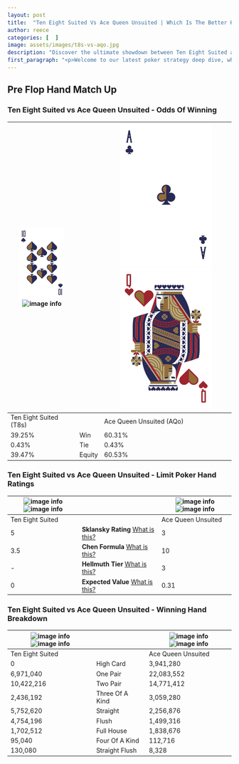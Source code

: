 ```yaml
---
layout: post
title:  "Ten Eight Suited Vs Ace Queen Unsuited | Which Is The Better Hand In Poker? A Complete Guide"
author: reece
categories: [  ]
image: assets/images/t8s-vs-aqo.jpg
description: "Discover the ultimate showdown between Ten Eight Suited and Ace Queen Unsuited in poker! Uncover the odds, strategies, and scenarios where one hand triumphs over the other. Get ready to up your poker game with this thrilling analysis."
first_paragraph: "<p>Welcome to our latest poker strategy deep dive, where we're pitting two distinct hands against each other in a high-stakes showdown: Ten Eight Suited vs Ace Queen Unsuited.</p><p>In the dynamic world of poker, every decision counts, and knowing which hand holds the upper hand is key to your success at the table.</p><p>In this article, we'll dissect these two hands, explore the scenarios where one dominates the other, and equip you with the knowledge to make strategic choices that can tip the odds in your favor.</p><p>Get ready to unravel the intriguing dynamics of these poker hands and elevate your game to new heights.</p>"
---
```




[comment]: # (sp0)

## Pre Flop Hand Match Up

<div class="table hand-ratings" markdown="1"> 



### Ten Eight Suited vs Ace Queen Unsuited - Odds Of Winning


    
| ![image info](assets/images/hand1/t.png) ![image info](assets/images/hand1/8s.png) |  | ![image info](assets/images/hand2/a.png) ![image info](assets/images/hand2/qo.png) |
| -------- | -------- | -------- |
| Ten Eight Suited (T8s) |  | Ace Queen Unsuited (AQo) |
| 39.25% | Win | 60.31% |
| 0.43% | Tie | 0.43% |
| 39.47% | Equity | 60.53% |




[comment]: # (sp1)



### Ten Eight Suited vs Ace Queen Unsuited - Limit Poker Hand Ratings


    
| ![image info](https://www.riverpairs.com/assets/images/hand1/t.png) ![image info](https://www.riverpairs.com/assets/images/hand1/8s.png) |  | ![image info](https://www.riverpairs.com/assets/images/hand2/a.png) ![image info](https://www.riverpairs.com/assets/images/hand2/qo.png) |
| -------- | -------- | -------- |
| Ten Eight Suited |  | Ace Queen Unsuited |
| 5 | **Sklansky Rating** [What is this?](/sklansky-rating-explained) | 3 |
| 3.5 | **Chen Formula** [What is this?](/chen-formula-explained) | 10 |
| - | **Hellmuth Tier** [What is this?](/Hellmuth-tier-explained) | 3 |
| 0 | **Expected Value** [What is this?](/expected-value-explained) | 0.31 |




[comment]: # (sp2)



### Ten Eight Suited vs Ace Queen Unsuited - Winning Hand Breakdown


    
| ![image info](https://www.riverpairs.com/assets/images/hand1/t.png) ![image info](https://www.riverpairs.com/assets/images/hand1/8s.png) |  | ![image info](https://www.riverpairs.com/assets/images/hand2/a.png) ![image info](https://www.riverpairs.com/assets/images/hand2/qo.png) |
| -------- | -------- | -------- |
| Ten Eight Suited |  | Ace Queen Unsuited |
| 0 | High Card | 3,941,280 |
| 6,971,040 | One Pair | 22,083,552 |
| 10,422,216 | Two Pair | 14,771,412 |
| 2,436,192 | Three Of A Kind | 3,059,280 |
| 5,752,620 | Straight | 2,256,876 |
| 4,754,196 | Flush | 1,499,316 |
| 1,702,512 | Full House | 1,838,676 |
| 95,040 | Four Of A Kind | 112,716 |
| 130,080 | Straight Flush | 8,328 |




[comment]: # (sp3)



</div>

[comment]: # (sp4)



[comment]: # (sp5)

